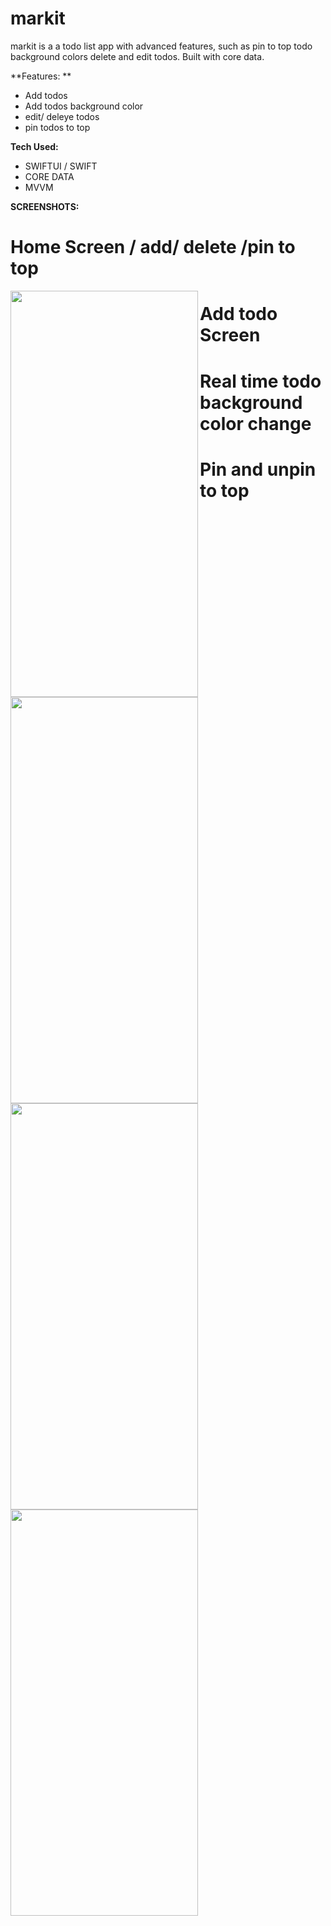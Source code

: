 # markit
markit is a a todo list app with advanced features, such as pin to top todo background colors delete and edit todos. Built with core data.

**Features: **

- Add todos 
- Add todos background color
- edit/ deleye todos 
- pin todos to top

**Tech Used:**

- SWIFTUI / SWIFT
- CORE DATA
- MVVM

**SCREENSHOTS:**

<h1>Home Screen / add/ delete /pin to top</h1>
<a href="url"><img src="https://user-images.githubusercontent.com/79456369/163290293-feb8158f-0aae-48ce-8ea2-de7cac7603fc.png" align="left" height="650" width="300" ></a> 
<h1>Add todo Screen</h1>
<a href="url"><img src="https://user-images.githubusercontent.com/79456369/163290299-5f71ea33-48b6-4a3a-998a-d373c3befc9d.png" align="left" height="650" width="300" ></a> 
<h1>Real time todo background color change</h1>
<a href="url"><img src="https://user-images.githubusercontent.com/79456369/163290302-0c208924-0eb5-44cb-b656-570e21f3ead4.png" align="left" height="650" width="300" ></a> 

<a href="url"><img src="https://user-images.githubusercontent.com/79456369/163290304-1ffa4dff-0bed-4870-94cd-aafc0676d6d7.png" align="left" height="650" width="300" ></a> 
<h1>Pin and unpin to top</h1>
